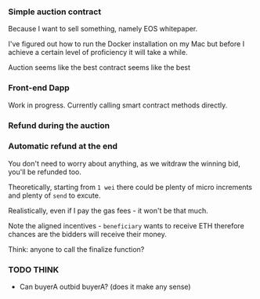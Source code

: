 ### Simple auction contract

Because I want to sell something, namely EOS whitepaper.

I've figured out how to run the Docker installation on my Mac but before I achieve a certain level of proficiency it will take a while.





Auction seems like the best  contract seems like the best 


### Front-end Dapp

Work in progress.
Currently calling smart contract methods directly.

### Refund during the auction


### Automatic refund at the end

You don't need to worry about anything, as we witdraw the winning bid, you'll be refunded too.

Theoretically, starting from `1 wei` there could be plenty of micro increments and plenty of `send` to excute.

Realistically, even if I pay the gas fees - it won't be that much.

Note the aligned incentives - `beneficiary` wants to receive ETH therefore chances are the bidders will receive their money.

Think: anyone to call the finalize function?


### TODO THINK

* Can buyerA outbid buyerA? (does it make any sense)
